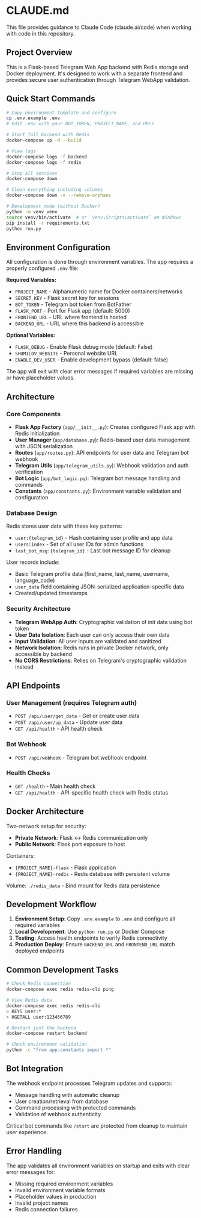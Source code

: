 # CLAUDE.md

This file provides guidance to Claude Code (claude.ai/code) when working with code in this repository.

## Project Overview

This is a Flask-based Telegram Web App backend with Redis storage and Docker deployment. It's designed to work with a separate frontend and provides secure user authentication through Telegram WebApp validation.

## Quick Start Commands

```bash
# Copy environment template and configure
cp .env.example .env
# Edit .env with your BOT_TOKEN, PROJECT_NAME, and URLs

# Start full backend with Redis
docker-compose up -d --build

# View logs
docker-compose logs -f backend
docker-compose logs -f redis

# Stop all services
docker-compose down

# Clean everything including volumes
docker-compose down -v --remove-orphans

# Development mode (without Docker)
python -m venv venv
source venv/bin/activate  # or `venv\Scripts\activate` on Windows
pip install -r requirements.txt
python run.py
```

## Environment Configuration

All configuration is done through environment variables. The app requires a properly configured `.env` file:

**Required Variables:**
- `PROJECT_NAME` - Alphanumeric name for Docker containers/networks
- `SECRET_KEY` - Flask secret key for sessions
- `BOT_TOKEN` - Telegram bot token from BotFather
- `FLASK_PORT` - Port for Flask app (default: 5000)
- `FRONTEND_URL` - URL where frontend is hosted
- `BACKEND_URL` - URL where this backend is accessible

**Optional Variables:**
- `FLASK_DEBUG` - Enable Flask debug mode (default: False)
- `SHUMILOV_WEBSITE` - Personal website URL
- `ENABLE_DEV_USER` - Enable development bypass (default: false)

The app will exit with clear error messages if required variables are missing or have placeholder values.

## Architecture

### Core Components

- **Flask App Factory** (`app/__init__.py`): Creates configured Flask app with Redis initialization
- **User Manager** (`app/database.py`): Redis-based user data management with JSON serialization
- **Routes** (`app/routes.py`): API endpoints for user data and Telegram bot webhook
- **Telegram Utils** (`app/telegram_utils.py`): Webhook validation and auth verification
- **Bot Logic** (`app/bot_logic.py`): Telegram bot message handling and commands
- **Constants** (`app/constants.py`): Environment variable validation and configuration

### Database Design

Redis stores user data with these key patterns:
- `user:{telegram_id}` - Hash containing user profile and app data
- `users:index` - Set of all user IDs for admin functions
- `last_bot_msg:{telegram_id}` - Last bot message ID for cleanup

User records include:
- Basic Telegram profile data (first_name, last_name, username, language_code)
- `user_data` field containing JSON-serialized application-specific data
- Created/updated timestamps

### Security Architecture

- **Telegram WebApp Auth**: Cryptographic validation of init data using bot token
- **User Data Isolation**: Each user can only access their own data
- **Input Validation**: All user inputs are validated and sanitized
- **Network Isolation**: Redis runs in private Docker network, only accessible by backend
- **No CORS Restrictions**: Relies on Telegram's cryptographic validation instead

## API Endpoints

### User Management (requires Telegram auth)
- `POST /api/user/get_data` - Get or create user data
- `POST /api/user/up_data` - Update user data
- `GET /api/health` - API health check

### Bot Webhook
- `POST /api/webhook` - Telegram bot webhook endpoint

### Health Checks
- `GET /health` - Main health check
- `GET /api/health` - API-specific health check with Redis status

## Docker Architecture

Two-network setup for security:
- **Private Network**: Flask ↔ Redis communication only
- **Public Network**: Flask port exposure to host

Containers:
- `{PROJECT_NAME}-flask` - Flask application
- `{PROJECT_NAME}-redis` - Redis database with persistent volume

Volume: `./redis_data` - Bind mount for Redis data persistence

## Development Workflow

1. **Environment Setup**: Copy `.env.example` to `.env` and configure all required variables
2. **Local Development**: Use `python run.py` or Docker Compose
3. **Testing**: Access health endpoints to verify Redis connectivity
4. **Production Deploy**: Ensure `BACKEND_URL` and `FRONTEND_URL` match deployed endpoints

## Common Development Tasks

```bash
# Check Redis connection
docker-compose exec redis redis-cli ping

# View Redis data
docker-compose exec redis redis-cli
> KEYS user:*
> HGETALL user:123456789

# Restart just the backend
docker-compose restart backend

# Check environment validation
python -c "from app.constants import *"
```

## Bot Integration

The webhook endpoint processes Telegram updates and supports:
- Message handling with automatic cleanup
- User creation/retrieval from database
- Command processing with protected commands
- Validation of webhook authenticity

Critical bot commands like `/start` are protected from cleanup to maintain user experience.

## Error Handling

The app validates all environment variables on startup and exits with clear error messages for:
- Missing required environment variables
- Invalid environment variable formats
- Placeholder values in production
- Invalid project names
- Redis connection failures